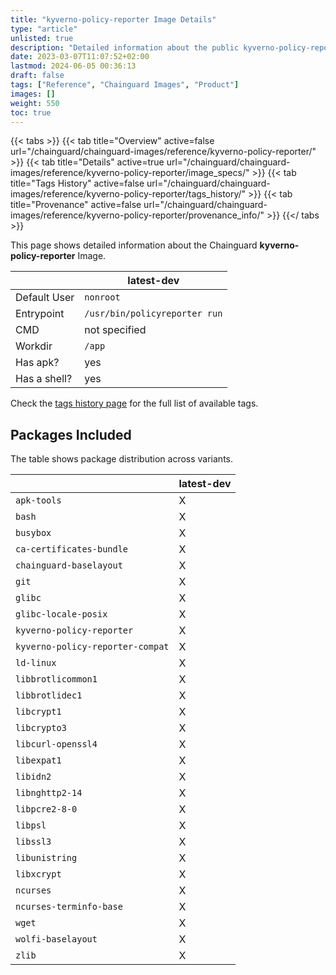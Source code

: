 ```yaml
---
title: "kyverno-policy-reporter Image Details"
type: "article"
unlisted: true
description: "Detailed information about the public kyverno-policy-reporter Chainguard Image."
date: 2023-03-07T11:07:52+02:00
lastmod: 2024-06-05 00:36:13
draft: false
tags: ["Reference", "Chainguard Images", "Product"]
images: []
weight: 550
toc: true
---
```


{{< tabs >}}
{{< tab title="Overview" active=false url="/chainguard/chainguard-images/reference/kyverno-policy-reporter/" >}}
{{< tab title="Details" active=true url="/chainguard/chainguard-images/reference/kyverno-policy-reporter/image_specs/" >}}
{{< tab title="Tags History" active=false url="/chainguard/chainguard-images/reference/kyverno-policy-reporter/tags_history/" >}}
{{< tab title="Provenance" active=false url="/chainguard/chainguard-images/reference/kyverno-policy-reporter/provenance_info/" >}}
{{</ tabs >}}

This page shows detailed information about the Chainguard **kyverno-policy-reporter** Image.

|              | latest-dev                    |
|--------------|-------------------------------|
| Default User | `nonroot`                     |
| Entrypoint   | `/usr/bin/policyreporter run` |
| CMD          | not specified                 |
| Workdir      | `/app`                        |
| Has apk?     | yes                           |
| Has a shell? | yes                           |

Check the [tags history page](/chainguard/chainguard-images/reference/kyverno-policy-reporter/tags_history/) for the full list of available tags.

## Packages Included
The table shows package distribution across variants.

|                                  | latest-dev |
|----------------------------------|------------|
| `apk-tools`                      | X          |
| `bash`                           | X          |
| `busybox`                        | X          |
| `ca-certificates-bundle`         | X          |
| `chainguard-baselayout`          | X          |
| `git`                            | X          |
| `glibc`                          | X          |
| `glibc-locale-posix`             | X          |
| `kyverno-policy-reporter`        | X          |
| `kyverno-policy-reporter-compat` | X          |
| `ld-linux`                       | X          |
| `libbrotlicommon1`               | X          |
| `libbrotlidec1`                  | X          |
| `libcrypt1`                      | X          |
| `libcrypto3`                     | X          |
| `libcurl-openssl4`               | X          |
| `libexpat1`                      | X          |
| `libidn2`                        | X          |
| `libnghttp2-14`                  | X          |
| `libpcre2-8-0`                   | X          |
| `libpsl`                         | X          |
| `libssl3`                        | X          |
| `libunistring`                   | X          |
| `libxcrypt`                      | X          |
| `ncurses`                        | X          |
| `ncurses-terminfo-base`          | X          |
| `wget`                           | X          |
| `wolfi-baselayout`               | X          |
| `zlib`                           | X          |

